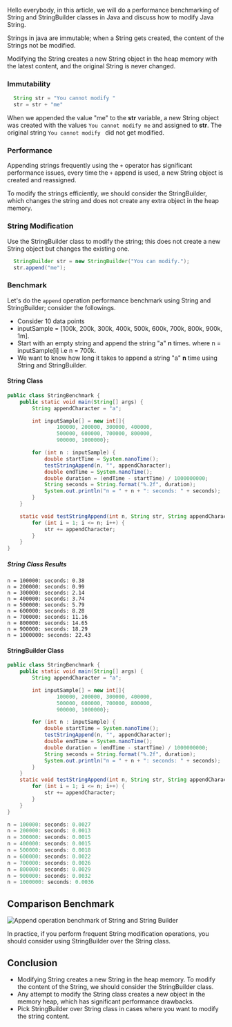 Hello everybody, in this article, we will do a performance benchmarking of String and StringBuilder classes in Java and discuss how to modify Java String.

Strings in java are immutable; when a String gets created, the content of the Strings not be modified. 

Modifying the String creates a new String object in the heap memory with the latest content, and the original String is never changed.
### Immutability
```java
  String str = "You cannot modify "
  str = str + "me"
```
When we appended the value "me" to the **str** variable, a new String object was created with the values `You cannot modify me` and assigned to **str**. The original string `You cannot modify ` did not get modified.

### Performance
Appending strings frequently using the `+` operator has significant performance issues, every time the `+` append is used, a new String object is created and reassigned.

To modify the strings efficiently, we should consider the StringBuilder, which changes the string and does not create any extra object in the heap memory.
### String Modification
Use the StringBuilder class to modify the string; this does not create a new String object but changes the existing one.
```java
  StringBuilder str = new StringBuilder("You can modify.");
  str.append("me");
```
### Benchmark
Let's do the `append` operation performance benchmark using String and StringBuilder; consider the followings.
 
- Consider 10 data points
 - inputSample = 
  [100k, 200k, 300k, 400k, 500k, 600k, 700k, 800k, 900k, 1m].
 - Start with an empty string and append the string "a" **n** times. where n = inputSample[i] i.e n = 700k.
 - We want to know how long it takes to append a string "a" **n** time using String and StringBuilder.
 
#### String Class
```java
public class StringBenchmark {
    public static void main(String[] args) {
        String appendCharacter = "a";

        int inputSample[] = new int[]{
                100000, 200000, 300000, 400000,
                500000, 600000, 700000, 800000,
                900000, 1000000};

        for (int n : inputSample) {
            double startTime = System.nanoTime();
            testStringAppend(n, "", appendCharacter);
            double endTime = System.nanoTime();
            double duration = (endTime - startTime) / 1000000000;
            String seconds = String.format("%.2f", duration);
            System.out.println("n = " + n + ": seconds: " + seconds);
        }
    }

    static void testStringAppend(int n, String str, String appendCharacter) {
        for (int i = 1; i <= n; i++) {
            str += appendCharacter;
        }
    }
}
```
##### String Class Results
```
n = 100000: seconds: 0.38
n = 200000: seconds: 0.99
n = 300000: seconds: 2.14
n = 400000: seconds: 3.74
n = 500000: seconds: 5.79
n = 600000: seconds: 8.28
n = 700000: seconds: 11.16
n = 800000: seconds: 14.65
n = 900000: seconds: 18.29
n = 1000000: seconds: 22.43
```

#### StringBuilder Class
```java
public class StringBenchmark {
    public static void main(String[] args) {
        String appendCharacter = "a";

        int inputSample[] = new int[]{
                100000, 200000, 300000, 400000,
                500000, 600000, 700000, 800000,
                900000, 1000000};

        for (int n : inputSample) {
            double startTime = System.nanoTime();
            testStringAppend(n, "", appendCharacter);
            double endTime = System.nanoTime();
            double duration = (endTime - startTime) / 1000000000;
            String seconds = String.format("%.2f", duration);
            System.out.println("n = " + n + ": seconds: " + seconds);
        }
    }
    static void testStringAppend(int n, String str, String appendCharacter) {
        for (int i = 1; i <= n; i++) {
            str += appendCharacter;
        }
    }
}
```

```java
n = 100000: seconds: 0.0027
n = 200000: seconds: 0.0013
n = 300000: seconds: 0.0015
n = 400000: seconds: 0.0015
n = 500000: seconds: 0.0018
n = 600000: seconds: 0.0022
n = 700000: seconds: 0.0026
n = 800000: seconds: 0.0029
n = 900000: seconds: 0.0032
n = 1000000: seconds: 0.0036

```
## Comparison Benchmark

![Append operation benchmark of String and String Builder](https://dev-to-uploads.s3.amazonaws.com/uploads/articles/f3jfsegt41xi6s933j75.png)

In practice, if you perform frequent String modification operations, you should consider using StringBuilder over the String class.
## Conclusion
- Modifying String creates a new String in the heap memory. To modify the content of the String, we should consider the StringBuilder class.
- Any attempt to modify the String class creates a new object in the memory heap, which has significant performance drawbacks.
- Pick StringBuilder over String class in cases where you want to modify the string content.
